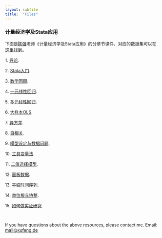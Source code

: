 ```yaml
---
layout: subfile
title:  "Files"
---
```

### 计量经济学及Stata应用

下面是<a href="http://www.econometrics-stata.com">陈强</a>老师《计量经济学及Stata应用》的分章节课件，对应的数据集可以在<a href="https://1drv.ms/f/s!Aj5Wzf1H1zZIgdY7x6rn5chqbv5-Qw?e=slduTa">这里</a>找到。

<p>1.  <a href="/files/documents/EcoStata/1导论.pdf">导论</a>.</p>
<p>2.  <a href="/files/documents/EcoStata/2Stata.pdf">Stata入门</a>.</p>
<p>3.  <a href="/files/documents/EcoStata/3数学回顾.pdf">数学回顾</a>.</p>
<p>4.  <a href="/files/documents/EcoStata/4一元线性回归.pdf">一元线性回归</a>.</p>
<p>5.  <a href="/files/documents/EcoStata/5多元线性回归.pdf">多元线性回归</a>.</p>
<p>6.  <a href="/files/documents/EcoStata/6大样本OLS.pdf">大样本OLS</a>.</p>
<p>7.  <a href="/files/documents/EcoStata/7异方差.pdf">异方差</a>.</p>
<p>8.  <a href="/files/documents/EcoStata/8自相关.pdf">自相关</a>.</p>
<p>9.  <a href="/files/documents/EcoStata/9模型设定与数据问题.pdf">模型设定与数据问题</a>.</p>
<p>10.  <a href="/files/documents/EcoStata/10工具变量法.pdf">工具变量法</a>.</p>
<p>11.  <a href="/files/documents/EcoStata/11二值选择模型.pdf">二值选择模型</a>.</p>
<p>12.  <a href="/files/documents/EcoStata/12面板数据.pdf">面板数据</a>.</p>
<p>13.  <a href="/files/documents/EcoStata/13平稳时间序列.pdf">平稳时间序列</a>.</p>
<p>14.  <a href="/files/documents/EcoStata/14单位根与协整.pdf">单位根与协整</a>.</p>
<p>15.  <a href="/files/documents/EcoStata/15如何做实证研究.pdf">如何做实证研究</a>.</p>
<br />
<p> If you have questions about the above resources, please contact me. Email: <a href=" mailto:mail@xufeng.de">mail@xufeng.de</a></p>

